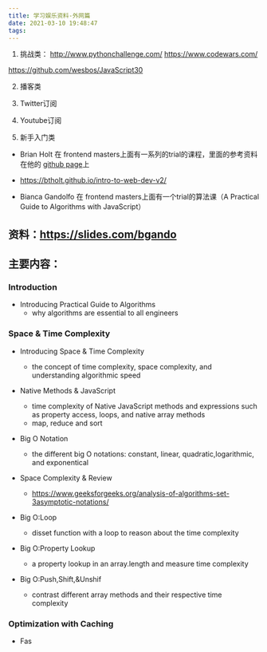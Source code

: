 ```yaml
---
title: 学习娱乐资料-外网篇
date: 2021-03-10 19:48:47
tags:
---
```

1. 挑战类：
http://www.pythonchallenge.com/
https://www.codewars.com/

https://github.com/wesbos/JavaScript30


2. 播客类




3. Twitter订阅



4. Youtube订阅



5. 新手入门类
- Brian Holt 在 frontend masters上面有一系列的trial的课程，里面的参考资料在他的 [github page](http://btholt.github.io/)上
- https://btholt.github.io/intro-to-web-dev-v2/


- Bianca Gandolfo 在 frontend masters上面有一个trial的算法课（A Practical Guide to Algorithms with JavaScript）
## 资料：https://slides.com/bgando
## 主要内容：
### Introduction
- Introducing Practical Guide to Algorithms
  - why algorithms are essential to all engineers

### Space & Time Complexity
- Introducing Space & Time Complexity
  - the concept of time complexity, space complexity, and understanding algorithmic speed

- Native Methods & JavaScript
  - time complexity of Native JavaScript methods and expressions such as property access, loops, and native array methods
  - map, reduce and sort

- Big O Notation
  - the different big O notations: constant, linear, quadratic,logarithmic, and exponentical

- Space Complexity & Review
  - https://www.geeksforgeeks.org/analysis-of-algorithms-set-3asymptotic-notations/
- Big O:Loop
  - disset function with a loop to reason about the time complexity

- Big O:Property Lookup
  - a property lookup in an array.length and measure time complexity

- Big O:Push,Shift,&Unshif
  - contrast different array methods and their respective time complexity

### Optimization with Caching
- Fas

 
